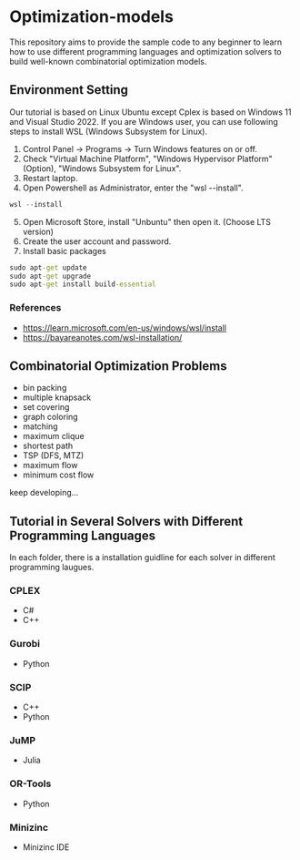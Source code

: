 # Optimization-models

This repository aims to provide the sample code to any beginner to learn how to use different programming languages and optimization solvers to build well-known combinatorial optimization models.

## Environment Setting
Our tutorial is based on Linux Ubuntu except Cplex is based on Windows 11 and Visual Studio 2022. If you are Windows user, you can use following steps to install WSL (Windows Subsystem for Linux).

1. Control Panel -> Programs -> Turn Windows features on or off.
2. Check "Virtual Machine Platform", "Windows Hypervisor Platform" (Option), "Windows Subsystem for Linux".
3. Restart laptop.
4. Open Powershell as Administrator, enter the "wsl --install".
```powershell
wsl --install
```
5. Open Microsoft Store, install "Unbuntu" then open it. (Choose LTS version)
6. Create the user account and password.
7. Install basic packages 
```cmd
sudo apt-get update
sudo apt-get upgrade
sudo apt-get install build-essential
```


### References
* https://learn.microsoft.com/en-us/windows/wsl/install
* https://bayareanotes.com/wsl-installation/

## Combinatorial Optimization Problems
* bin packing
* multiple knapsack
* set covering
* graph coloring
* matching
* maximum clique
* shortest path
* TSP (DFS, MTZ)
* maximum flow 
* minimum cost flow

keep developing...


## Tutorial in Several Solvers with Different Programming Languages
In each folder, there is a installation guidline for each solver in different programming laugues. 

### CPLEX
* C#
* C++

### Gurobi
* Python

### SCIP
* C++ 
* Python

### JuMP
* Julia

### OR-Tools
* Python 

### Minizinc
* Minizinc IDE
